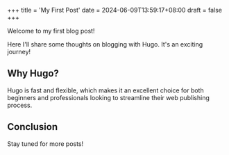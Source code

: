 +++
title = 'My First Post'
date = 2024-06-09T13:59:17+08:00
draft = false
+++

Welcome to my first blog post!

Here I'll share some thoughts on blogging with Hugo. It's an exciting journey!

## Why Hugo?

Hugo is fast and flexible, which makes it an excellent choice for both beginners and professionals looking to streamline their web publishing process.

## Conclusion

Stay tuned for more posts!
